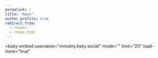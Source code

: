 ```yaml
---
permalink: /
title: "News"
author_profile: true
redirect_from: 
  - /news/
  - /news.html
---
```

<!-- <blockquote class="twitter-tweet"><p lang="en" dir="ltr">Experiment design, Bayesian optimization or Active learning -- all under one umbrella. The advent of self-driving labs is here. We need strategies to implement automatic information gathering! ML models are only as informed as the data they are trained on. <a href="https://t.co/HYO49SHT8i">pic.twitter.com/HYO49SHT8i</a></p>&mdash; Mojmir Mutny (@mutny_ml) <a href="https://twitter.com/mutny_ml/status/1786060572972192099?ref_src=twsrc%5Etfw">May 2, 2024</a></blockquote> <script async src="https://platform.twitter.com/widgets.js" charset="utf-8"></script>

<blockquote class="twitter-tweet"><p lang="en" dir="ltr">Have you ever wondered how to address diversity and increase hit rate in your ML-driven sequential optimization (directed evolution) of enzymes? Small data? No problem, lets select the most informative one! Check out our work featured on front cover with Tobias (<a href="https://twitter.com/t_vornholt?ref_src=twsrc%5Etfw">@t_vornholt</a>)! <a href="https://t.co/qxvKxvPjUe">https://t.co/qxvKxvPjUe</a></p>&mdash; Mojmir Mutny (@mutny_ml) <a href="https://twitter.com/mutny_ml/status/1821893103491395601?ref_src=twsrc%5Etfw">August 9, 2024</a></blockquote> <script async src="https://platform.twitter.com/widgets.js" charset="utf-8"></script> -->

<script type="module" src="https://cdn.jsdelivr.net/npm/bsky-embed/dist/bsky-embed.es.js" async></script>
<bsky-embed
  username="mmutny.bsky.social"
  mode=""
  limit="20"
  load-more="true"
  >
</bsky-embed>

<!-- <iframe src="https://www.linkedin.com/embed/feed/update/urn:li:share:7239560291414425602" height="1233" width="504" frameborder="0" allowfullscreen="" title="Embedded post"></iframe> -->